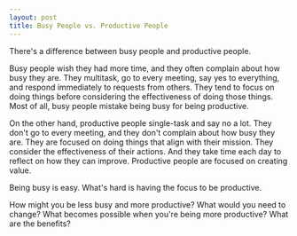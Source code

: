 ```yaml
---
layout: post
title: Busy People vs. Productive People
---
```


There's a difference between busy people and productive people.

Busy people wish they had more time, and they often complain about how busy they are. They multitask, go to every meeting, say yes to everything, and respond immediately to requests from others. They tend to focus on doing things before considering the effectiveness of doing those things. Most of all, busy people mistake being busy for being productive.

On the other hand, productive people single-task and say no a lot. They don't go to every meeting, and they don't complain about how busy they are. They are focused on doing things that align with their mission. They consider the effectiveness of their actions. And they take time each day to reflect on how they can improve. Productive people are focused on creating value.

Being busy is easy. What's hard is having the focus to be productive.

How might you be less busy and more productive? What would you need to change? What becomes possible when you're being more productive? What are the benefits?
